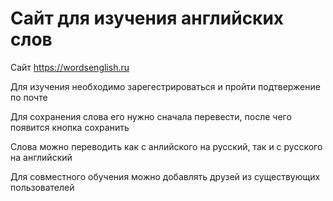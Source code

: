 # Сайт для изучения английских слов

Сайт https://wordsenglish.ru

Для изучения необходимо зарегестрироваться и пройти подтвержение по почте

Для сохранения слова его нужно сначала перевести, после чего появится кнопка сохранить

Слова можно переводить как с анлийского на русский, так и с русского на английский

Для совместного обучения можно добавлять друзей из существующих пользователей


